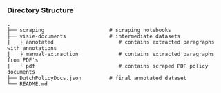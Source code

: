 
### Directory Structure

    .
    ├── scraping                     # scraping notebooks
    ├── visie-documents              # intermediate datasets
    |   ├ annotated                     # contains extracted paragraphs with annotations
    |   ├ manual-extraction             # contains extracted paragraphs from PDF's
    |   └ pdf                           # contains scraped PDF policy documents
    ├── DutchPolicyDocs.json         # final annotated dataset
    └── README.md
